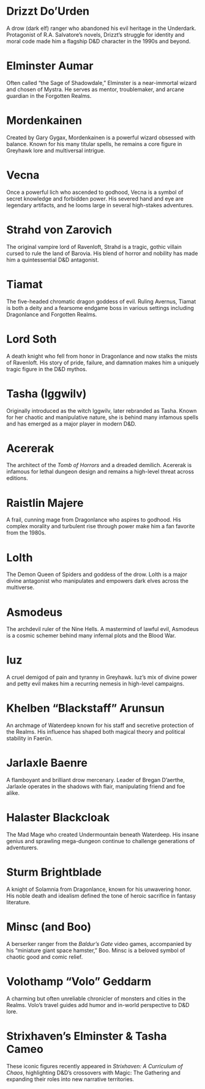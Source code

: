 # Drizzt Do’Urden
A drow (dark elf) ranger who abandoned his evil heritage in the Underdark. Protagonist of R.A. Salvatore’s novels, Drizzt’s struggle for identity and moral code made him a flagship D&D character in the 1990s and beyond.

# Elminster Aumar
Often called “the Sage of Shadowdale,” Elminster is a near-immortal wizard and chosen of Mystra. He serves as mentor, troublemaker, and arcane guardian in the Forgotten Realms.

# Mordenkainen
Created by Gary Gygax, Mordenkainen is a powerful wizard obsessed with balance. Known for his many titular spells, he remains a core figure in Greyhawk lore and multiversal intrigue.

# Vecna
Once a powerful lich who ascended to godhood, Vecna is a symbol of secret knowledge and forbidden power. His severed hand and eye are legendary artifacts, and he looms large in several high-stakes adventures.

# Strahd von Zarovich
The original vampire lord of Ravenloft, Strahd is a tragic, gothic villain cursed to rule the land of Barovia. His blend of horror and nobility has made him a quintessential D&D antagonist.

# Tiamat
The five-headed chromatic dragon goddess of evil. Ruling Avernus, Tiamat is both a deity and a fearsome endgame boss in various settings including Dragonlance and Forgotten Realms.

# Lord Soth
A death knight who fell from honor in Dragonlance and now stalks the mists of Ravenloft. His story of pride, failure, and damnation makes him a uniquely tragic figure in the D&D mythos.

# Tasha (Iggwilv)
Originally introduced as the witch Iggwilv, later rebranded as Tasha. Known for her chaotic and manipulative nature, she is behind many infamous spells and has emerged as a major player in modern D&D.

# Acererak
The architect of the _Tomb of Horrors_ and a dreaded demilich. Acererak is infamous for lethal dungeon design and remains a high-level threat across editions.

# Raistlin Majere
A frail, cunning mage from Dragonlance who aspires to godhood. His complex morality and turbulent rise through power make him a fan favorite from the 1980s.

# Lolth
The Demon Queen of Spiders and goddess of the drow. Lolth is a major divine antagonist who manipulates and empowers dark elves across the multiverse.

# Asmodeus
The archdevil ruler of the Nine Hells. A mastermind of lawful evil, Asmodeus is a cosmic schemer behind many infernal plots and the Blood War.

# Iuz
A cruel demigod of pain and tyranny in Greyhawk. Iuz’s mix of divine power and petty evil makes him a recurring nemesis in high-level campaigns.

# Khelben “Blackstaff” Arunsun
An archmage of Waterdeep known for his staff and secretive protection of the Realms. His influence has shaped both magical theory and political stability in Faerûn.

# Jarlaxle Baenre
A flamboyant and brilliant drow mercenary. Leader of Bregan D’aerthe, Jarlaxle operates in the shadows with flair, manipulating friend and foe alike.

# Halaster Blackcloak
The Mad Mage who created Undermountain beneath Waterdeep. His insane genius and sprawling mega-dungeon continue to challenge generations of adventurers.

# Sturm Brightblade
A knight of Solamnia from Dragonlance, known for his unwavering honor. His noble death and idealism defined the tone of heroic sacrifice in fantasy literature.

# Minsc (and Boo)
A berserker ranger from the _Baldur’s Gate_ video games, accompanied by his “miniature giant space hamster,” Boo. Minsc is a beloved symbol of chaotic good and comic relief.

# Volothamp “Volo” Geddarm
A charming but often unreliable chronicler of monsters and cities in the Realms. Volo’s travel guides add humor and in-world perspective to D&D lore.

# Strixhaven’s Elminster & Tasha Cameo
These iconic figures recently appeared in _Strixhaven: A Curriculum of Chaos_, highlighting D&D’s crossovers with Magic: The Gathering and expanding their roles into new narrative territories.

